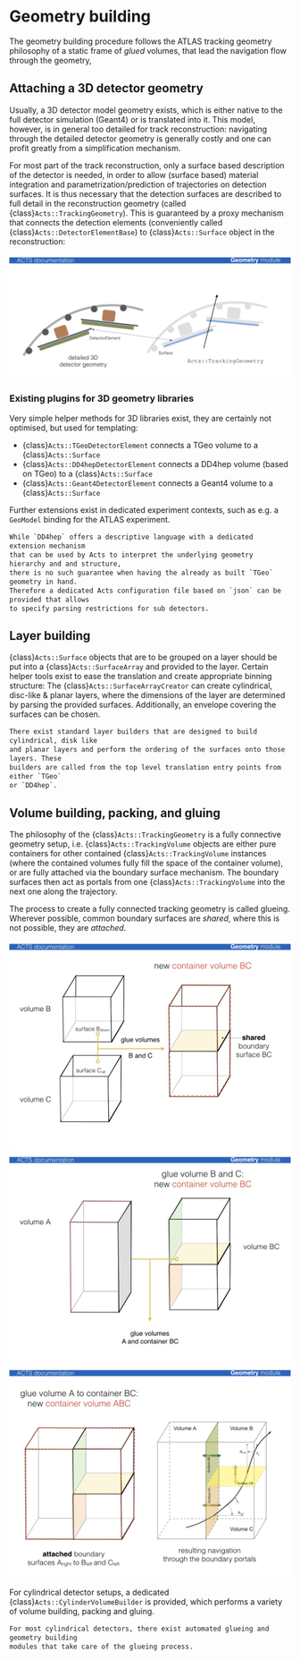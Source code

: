 # Geometry building

The geometry building procedure follows the ATLAS tracking geometry philosophy of
a static frame of *glued* volumes, that lead the navigation flow through the
geometry,

## Attaching a 3D detector geometry

Usually, a 3D detector model geometry exists, which is either native to the full
detector simulation (Geant4) or is translated into it. This model, however, is
in general too detailed for track reconstruction: navigating through the
detailed detector geometry is generally costly and one can profit greatly from a simplification mechanism.

For most part of the track reconstruction, only a surface based description of
the detector is needed, in order to allow (surface based) material integration
and parametrization/prediction of trajectories on detection surfaces. It is thus
necessary that the detection surfaces are described to full detail in the
reconstruction geometry (called {class}`Acts::TrackingGeometry`). This is guaranteed by a
proxy mechanism that connects the detection elements (conveniently called
{class}`Acts::DetectorElementBase`) to {class}`Acts::Surface` object in the reconstruction:

![DetectorElement](../figures/DetectorElement.png)

### Existing plugins for 3D geometry libraries

Very simple helper methods for 3D libraries exist, they are certainly not
optimised, but used for templating:

* {class}`Acts::TGeoDetectorElement` connects a TGeo volume to a {class}`Acts::Surface`
* {class}`Acts::DD4hepDetectorElement` connects a DD4hep volume (based on TGeo) to a {class}`Acts::Surface`
* {class}`Acts::Geant4DetectorElement` connects a Geant4 volume to a {class}`Acts::Surface`

Further extensions exist in dedicated experiment contexts, such as e.g. a `GeoModel`
binding for the ATLAS experiment.

```{note}
While `DD4hep` offers a descriptive language with a dedicated extension mechanism
that can be used by Acts to interpret the underlying geometry hierarchy and and structure,
there is no such guarantee when having the already as built `TGeo` geometry in hand.
Therefore a dedicated Acts configuration file based on `json` can be provided that allows
to specify parsing restrictions for sub detectors. 
```


## Layer building

{class}`Acts::Surface` objects that are to be grouped on a layer should be put into a
{class}`Acts::SurfaceArray` and provided to the layer. Certain helper tools exist to ease the
translation and create appropriate binning structure: The {class}`Acts::SurfaceArrayCreator`
can create cylindrical, disc-like & planar layers, where the dimensions of the
layer are determined by parsing the provided surfaces. Additionally, an envelope
covering the surfaces can be chosen.

```{note}
There exist standard layer builders that are designed to build cylindrical, disk like 
and planar layers and perform the ordering of the surfaces onto those layers. These
builders are called from the top level translation entry points from either `TGeo` 
or `DD4hep`.
```


## Volume building, packing, and gluing

The philosophy of the {class}`Acts::TrackingGeometry` is a fully connective geometry setup,
i.e. {class}`Acts::TrackingVolume` objects are either pure containers for other contained
{class}`Acts::TrackingVolume` instances (where the contained volumes fully fill the space of
the container volume), or are fully attached via the boundary surface mechanism.
The boundary surfaces then act as portals from one {class}`Acts::TrackingVolume` into the
next one along the trajectory.

The process to create a fully connected tracking geometry is called glueing.
Wherever possible, common boundary surfaces are *shared*, where this is not
possible, they are *attached*.

![GlueingBC](../figures/GlueingBC.png)
![GlueingABC](../figures/GlueingABC.png)
![NavigationABC](../figures/NavigationABC.png)

For cylindrical detector setups, a dedicated {class}`Acts::CylinderVolumeBuilder` is
provided, which performs a variety of volume building, packing and gluing.

```{note}
For most cylindrical detectors, there exist automated glueing and geometry building 
modules that take care of the glueing process.
```


